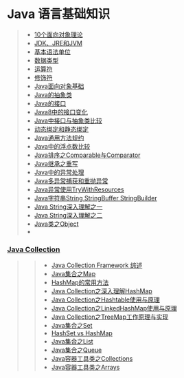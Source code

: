 # Java 语言基础知识

> - [10个面向对象理论](./10个面向对象理论.md)
> - [JDK、JRE和JVM](./JDK,JRE和JVM.md)
> - [基本语法单位](./基本语法单位.md)
> - [数据类型](./数据类型.md)
> - [运算符](./运算符.md)
> - [修饰符](./修饰符.md)
> - [Java面向对象基础](./Java面向对象基础.md)
> - [Java的抽象类](./Java的抽象类.md)
> - [Java的接口](./Java的接口.md)
> - [Java8中的接口变化](./Java8中的接口变化.md)
> - [Java中接口与抽象类比较](./Java中接口与抽象类比较.md)
> - [动态绑定和静态绑定](./动态绑定和静态绑定.md)
> - [Java通用方法规约](./Java通用方法规约.md)
> - [Java中的浮点数比较](./Java浮点数比较.md)
> - [Java排序之Comparable与Comparator](./Java排序之Comparable与Comparator.md)
> - [Java继承之重写](./Java继承之重写.md)
> - [Java中的异常处理](./Java中的异常处理.md)
> - [Java多异常捕获和重抛异常](./Java多异常捕获和重抛异常.md)
> - [Java异常使用TryWithResources](./Java异常使用TryWithResources.md)
> - [Java字符串String StringBuffer StringBuilder](./Java字符串StringStringBufferStringBuilder.md)
> - [Java String深入理解之一](./JavaString深入理解之一.md)
> - [Java String深入理解之二](./JavaString深入理解之二.md)
> - [Java类之Object](./Java类之Object.md)
> - 
>  
### [Java Collection](./collection)
>> - [Java Collection Framework 综述](./collection/Java集合类框架.md)
>> - [Java集合之Map](./collection/Java集合之Map.md)
>> - [HashMap的常用方法](./collection/HashMap的常用方法.md)
>> - [Java Collection之深入理解HashMap](./collection/JavaCollection之深入理解HashMap.md)
>> - [Java Collection之Hashtable使用与原理](./collection/JavaCollection之深入理解Hashtable.md)
>> - [Java Collection之LinkedHashMap使用与原理](./collection/JavaCollection之深入理解LinkedHashMap.md)
>> - [Java Collection之TreeMap工作原理与实现](./collection/JavaCollection之TreeMap工作原理与实现.md)
>> - [Java集合之Set](./collection/Java集合之Set.md)
>> - [HashSet vs HashMap](./collection/JavaCollection-HashMap-vs-HashSet.md)
>> - [Java集合之List](./collection/Java集合之List.md)
>> - [Java集合之Queue](./collection/Java集合之Queue.md)
>> - [Java容器工具类之Collections](./collection/Java容器工具类之Collections.md)
>> - [Java容器工具类之Arrays](./collection/Java容器工具类之Arrays.md) 

